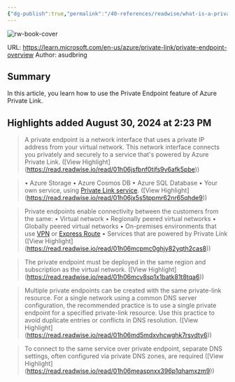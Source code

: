 ```yaml
---
{"dg-publish":true,"permalink":"/40-references/readwise/what-is-a-private-endpoint-azure-private-link/","tags":["rw/articles"]}
---
```


![rw-book-cover](https://learn.microsoft.com/en-us/media/logos/logo-ms-social.png)
  
URL: https://learn.microsoft.com/en-us/azure/private-link/private-endpoint-overview
Author: asudbring

## Summary

In this article, you learn how to use the Private Endpoint feature of Azure Private Link.

## Highlights added August 30, 2024 at 2:23 PM
>A private endpoint is a network interface that uses a private IP address from your virtual network. This network interface connects you privately and securely to a service that's powered by Azure Private Link. ([View Highlight] (https://read.readwise.io/read/01h06jsfbnf0tjfs9v6afk5pbe))


>• Azure Storage
>• Azure Cosmos DB
>• Azure SQL Database
>• Your own service, using [Private Link service](https://learn.microsoft.com/en-us/azure/private-link/private-endpoint-overview/private-link-service-overview). ([View Highlight] (https://read.readwise.io/read/01h06jx5s5tppmr62nr65qhde9))


>Private endpoints enable connectivity between the customers from the same:
>• Virtual network
>• Regionally peered virtual networks
>• Globally peered virtual networks
>• On-premises environments that use [VPN](https://azure.microsoft.com/services/vpn-gateway/) or [Express Route](https://azure.microsoft.com/services/expressroute/)
>• Services that are powered by Private Link ([View Highlight] (https://read.readwise.io/read/01h06mcpmc0ghjy82yqth2cas8))


>The private endpoint must be deployed in the same region and subscription as the virtual network. ([View Highlight] (https://read.readwise.io/read/01h06mcv8sp1x1batk81t8tqa6))


>Multiple private endpoints can be created with the same private-link resource. For a single network using a common DNS server configuration, the recommended practice is to use a single private endpoint for a specified private-link resource. Use this practice to avoid duplicate entries or conflicts in DNS resolution. ([View Highlight] (https://read.readwise.io/read/01h06md5mdxvhcwghk7rsvdty6))


>To connect to the same service over private endpoint, separate DNS settings, often configured via private DNS zones, are required ([View Highlight] (https://read.readwise.io/read/01h06measpnxx396p1qhamxzm9))


